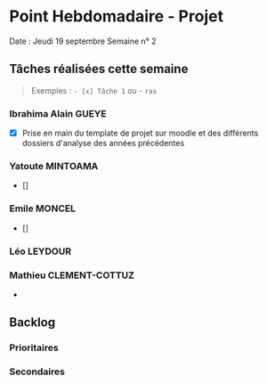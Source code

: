 # Point Hebdomadaire - Projet

Date : Jeudi 19 septembre
Semaine n° 2

## Tâches réalisées cette semaine

> Exemples : `- [x] Tâche 1` ou - `ras`

### Ibrahima Alain GUEYE
-[x] Prise en main du template de projet sur moodle et des différents dossiers d'analyse des années précédentes

### Yatoute MINTOAMA
- []

### Emile MONCEL

- []

### Léo LEYDOUR

### Mathieu CLEMENT-COTTUZ

-

## Backlog



### Prioritaires

### Secondaires
